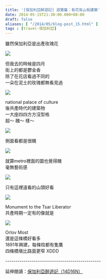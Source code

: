 ```yaml
---
title: '[保加利亞醉遊記] 遊覽篇：有花有山有建築'
date: 2014-05-15T21:30:00.000+08:00
draft: false
aliases: [ "/2014/05/blog-post_15.html" ]
tags : [travel-保加利亞]
---
```


雖然保加利亞是出產玫瑰花  

![](/images/bulgaria3d1.jpg)

但我去的時候是四月  
街上的都是鬱金香  
除了在花店看過不同的  
一朵在泥土的玫瑰都無看見過  

![](/images/bulgaria3d2.jpg)

national palace of culture  
後共產時代的建築物  
一大座四四方方沒型格  
超～ 醜～ 樣～  

![](/images/bulgaria3d3.jpg)

側面看都是很醜  

![](/images/bulgaria3d4.jpg)

就算metro裡面的圖也覺得醜  
毫無藝術感  

![](/images/bulgaria3d5.jpg)

只有這裡遠看的山頭好看  

![](/images/bulgaria3d6.jpg)

Monument to the Tsar Liberator  
共產時期一定有的像就是  

![](/images/bulgaria3d7.jpg)

Orlov Most  
還是這條橋好看多  
1891年興建，每條柱都有隻鷹  
四條橋墩比路面更窄 XDDD  
  
\-----------------------------------------------  
  
延伸閱讀：[保加利亞醉遊記（14D16N）](https://hidie.net/bulgaria14d16n/)
